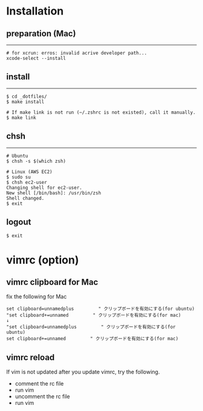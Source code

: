 # Installation
## preparation (Mac)
-----
```
# for xcrun: erros: invalid acrive developer path...
xcode-select --install
```

## install
-----
```
$ cd _dotfiles/
$ make install

# If make link is not run (~/.zshrc is not existed), call it manually.
$ make link
```

## chsh
-----
```
# Ubuntu
$ chsh -s $(which zsh)

# Linux (AWS EC2)
$ sudo su
$ chsh ec2-user
Changing shell for ec2-user.
New shell [/bin/bash]: /usr/bin/zsh
Shell changed.
$ exit
```

## logout
```
$ exit
```

# vimrc (option)
## vimrc clipboard for Mac
fix the following for Mac
```
set clipboard=unnamedplus         " クリップボードを有効にする(for ubuntu)
"set clipboard+=unnamed         " クリップボードを有効にする(for mac)
↓
"set clipboard=unnamedplus         " クリップボードを有効にする(for ubuntu)
set clipboard+=unnamed         " クリップボードを有効にする(for mac)
```

## vimrc reload
If vim is not updated after you update vimrc, try the following.
- comment the rc file
- run vim
- uncomment the rc file
- run vim
